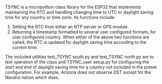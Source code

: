 TSYNC is a micropython class library for the ESP32 that implements maintaining the RTC
and handling changing time to UTC or daylight saving time for any country or time zone.
Its functions include:
1) Setting the RTC from either an NTP server or GPS module
2) Returning a timestamp formatted to several user configured formats, for user configured country.
When either of the above two functions are called, the RTC is updated for daylight saving time
according to the current time.

The included utilities test_TSYNC south.py and test_TSYNC north.py are to test operation of the class
and TSYNC_user setup.py for configuring the start and end of daylight saving time for a country not included 
in the preset configuration. For example, Arizona does not observe DST except for the Navaho nation which does.
